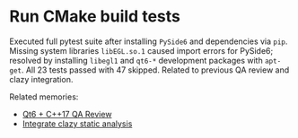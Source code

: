 # Run CMake build tests

Executed full pytest suite after installing `PySide6` and dependencies via `pip`. Missing system libraries `libEGL.so.1` caused import errors for PySide6; resolved by installing `libegl1` and `qt6-*` development packages with `apt-get`. All 23 tests passed with 47 skipped. Related to previous QA review and clazy integration.

Related memories:
- [Qt6 + C++17 QA Review](2025-06-24T224736Z-qt6-qa-review.md)
- [Integrate clazy static analysis](2025-06-25T230000Z-clazy-checks.md)
